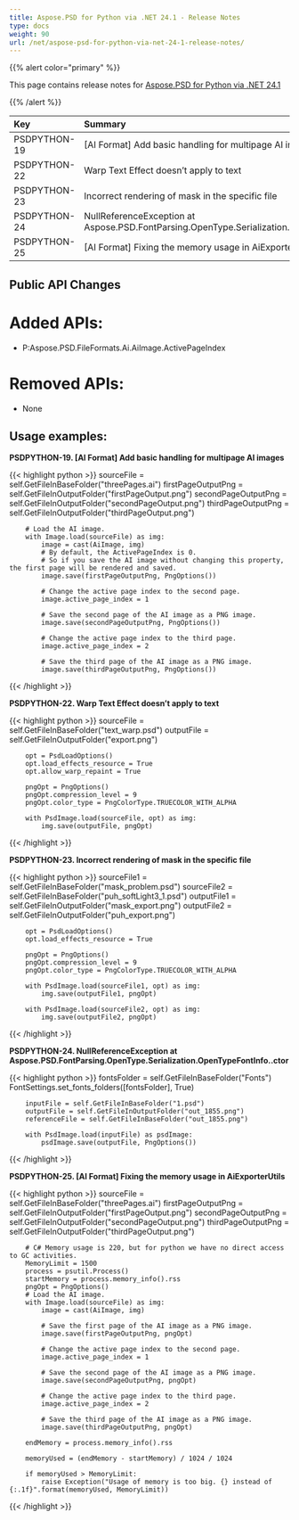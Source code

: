 ```yaml
---
title: Aspose.PSD for Python via .NET 24.1 - Release Notes
type: docs
weight: 90
url: /net/aspose-psd-for-python-via-net-24-1-release-notes/
---
```


{{% alert color="primary" %}}

This page contains release notes for [Aspose.PSD for Python via .NET 24.1](https://pypi.org/project/aspose-psd/)

{{% /alert %}}

| **Key**     | **Summary**                                                                                                | **Category** |
|:--------------|:----------------------------------------------------------------------------------------------------------|:------------|
|  PSDPYTHON-19 | [AI Format] Add basic handling for multipage AI images                                                    |   Feature   |
|  PSDPYTHON-22 | Warp Text Effect doesn’t apply to text                                                                    |     Bug     |
|  PSDPYTHON-23 | Incorrect rendering of mask in the specific file                                                          |     Bug     |
|  PSDPYTHON-24 | NullReferenceException at Aspose.PSD.FontParsing.OpenType.Serialization.OpenTypeFontInfo..ctor            |     Bug     |
|  PSDPYTHON-25 | [AI Format] Fixing the memory usage in AiExporterUtils                                                    |     Bug     |



## **Public API Changes**
# **Added APIs:**
- P:Aspose.PSD.FileFormats.Ai.AiImage.ActivePageIndex

# **Removed APIs:**
- None


## **Usage examples:**

**PSDPYTHON-19. [AI Format] Add basic handling for multipage AI images**

{{< highlight python >}}
        sourceFile = self.GetFileInBaseFolder("threePages.ai")
        firstPageOutputPng = self.GetFileInOutputFolder("firstPageOutput.png")
        secondPageOutputPng = self.GetFileInOutputFolder("secondPageOutput.png")
        thirdPageOutputPng = self.GetFileInOutputFolder("thirdPageOutput.png")

        # Load the AI image.
        with Image.load(sourceFile) as img:
            image = cast(AiImage, img)
            # By default, the ActivePageIndex is 0.
            # So if you save the AI image without changing this property, the first page will be rendered and saved.
            image.save(firstPageOutputPng, PngOptions())

            # Change the active page index to the second page.
            image.active_page_index = 1

            # Save the second page of the AI image as a PNG image.
            image.save(secondPageOutputPng, PngOptions())

            # Change the active page index to the third page.
            image.active_page_index = 2

            # Save the third page of the AI image as a PNG image.
            image.save(thirdPageOutputPng, PngOptions())
{{< /highlight >}}

**PSDPYTHON-22. Warp Text Effect doesn’t apply to text**

{{< highlight python >}}
        sourceFile = self.GetFileInBaseFolder("text_warp.psd")
        outputFile = self.GetFileInOutputFolder("export.png")

        opt = PsdLoadOptions()
        opt.load_effects_resource = True
        opt.allow_warp_repaint = True

        pngOpt = PngOptions()
        pngOpt.compression_level = 9
        pngOpt.color_type = PngColorType.TRUECOLOR_WITH_ALPHA

        with PsdImage.load(sourceFile, opt) as img:
            img.save(outputFile, pngOpt)
{{< /highlight >}}

**PSDPYTHON-23. Incorrect rendering of mask in the specific file**

{{< highlight python >}}
        sourceFile1 = self.GetFileInBaseFolder("mask_problem.psd")
        sourceFile2 = self.GetFileInBaseFolder("puh_softLight3_1.psd")
        outputFile1 = self.GetFileInOutputFolder("mask_export.png")
        outputFile2 = self.GetFileInOutputFolder("puh_export.png")

        opt = PsdLoadOptions()
        opt.load_effects_resource = True

        pngOpt = PngOptions()
        pngOpt.compression_level = 9
        pngOpt.color_type = PngColorType.TRUECOLOR_WITH_ALPHA

        with PsdImage.load(sourceFile1, opt) as img:
            img.save(outputFile1, pngOpt)

        with PsdImage.load(sourceFile2, opt) as img:
            img.save(outputFile2, pngOpt)
{{< /highlight >}}

**PSDPYTHON-24. NullReferenceException at Aspose.PSD.FontParsing.OpenType.Serialization.OpenTypeFontInfo..ctor**

{{< highlight python >}}
        fontsFolder = self.GetFileInBaseFolder("Fonts")
        FontSettings.set_fonts_folders([fontsFolder], True)


        inputFile = self.GetFileInBaseFolder("1.psd")
        outputFile = self.GetFileInOutputFolder("out_1855.png")
        referenceFile = self.GetFileInBaseFolder("out_1855.png")

        with PsdImage.load(inputFile) as psdImage:
            psdImage.save(outputFile, PngOptions())
{{< /highlight >}}

**PSDPYTHON-25. [AI Format] Fixing the memory usage in AiExporterUtils**

{{< highlight python >}}
  sourceFile = self.GetFileInBaseFolder("threePages.ai")
        firstPageOutputPng = self.GetFileInOutputFolder("firstPageOutput.png")
        secondPageOutputPng = self.GetFileInOutputFolder("secondPageOutput.png")
        thirdPageOutputPng = self.GetFileInOutputFolder("thirdPageOutput.png")

        # C# Memory usage is 220, but for python we have no direct access to GC activities.
        MemoryLimit = 1500
        process = psutil.Process()
        startMemory = process.memory_info().rss
        pngOpt = PngOptions()
        # Load the AI image.
        with Image.load(sourceFile) as img:
            image = cast(AiImage, img)

            # Save the first page of the AI image as a PNG image.
            image.save(firstPageOutputPng, pngOpt)

            # Change the active page index to the second page.
            image.active_page_index = 1

            # Save the second page of the AI image as a PNG image.
            image.save(secondPageOutputPng, pngOpt)

            # Change the active page index to the third page.
            image.active_page_index = 2

            # Save the third page of the AI image as a PNG image.
            image.save(thirdPageOutputPng, pngOpt)

        endMemory = process.memory_info().rss

        memoryUsed = (endMemory - startMemory) / 1024 / 1024

        if memoryUsed > MemoryLimit:
            raise Exception("Usage of memory is too big. {} instead of {:.1f}".format(memoryUsed, MemoryLimit))
{{< /highlight >}}
